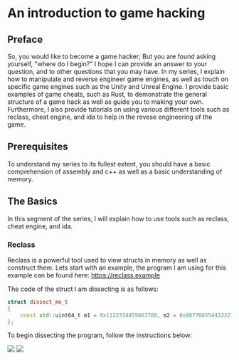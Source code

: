 # An introduction to game hacking

## Preface
So, you would like to become a game hacker;  But you are found asking yourself, "where do I begin?"  I hope I can provide an answer to your question, and to other questions that you may have.  In my series, I explain how to manipulate and reverse engineer game engines, as well as touch on specific game engines such as the Unity and Unreal Engine.  I provide basic examples of game cheats, such as Rust, to demonstrate the general structure of a game hack as well as guide you to making your own.  Furthermore, I also provide tutorials on using various different tools such as reclass, cheat engine, and ida to help in the revese engineering of the game.

## Prerequisites
To understand my series to its fullest extent, you should have a basic comprehension of assembly and c++ as well as a basic understanding of memory.

## The Basics
In this segment of the series, I will explain how to use tools such as reclass, cheat engine, and ida.

### Reclass
Reclass is a powerful tool used to view structs in memory as well as construct them.  Lets start with an example, the program I am using for this example can be found here: https://reclass.example

The code of the struct I am dissecting is as follows: 
```c++
struct dissect_me_t
{
	const std::uint64_t m1 = 0x1122334455667788, m2 = 0x8877665544332211;
};
```
To begin dissecting the program, follow the instructions below:

![](https://i.imgur.com/iXUxfXL.png)
![](https://i.imgur.com/YIS7RPW.png)
